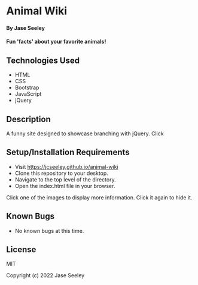 # Animal Wiki

#### By Jase Seeley

#### Fun 'facts' about your favorite animals!

## Technologies Used

* HTML
* CSS
* Bootstrap
* JavaScript
* jQuery

## Description

A funny site designed to showcase branching with jQuery. Click 

## Setup/Installation Requirements

* Visit https://jcseeley.github.io/animal-wiki
* Clone this repository to your desktop.
* Navigate to the top level of the directory.
* Open the index.html file in your browser.

Click one of the images to display more information. Click it again to hide it.

## Known Bugs

* No known bugs at this time.

## License

MIT

Copyright (c) 2022 Jase Seeley